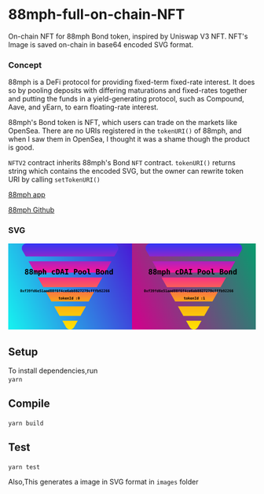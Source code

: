 # 88mph-full-on-chain-NFT
On-chain NFT for 88mph Bond token, inspired by Uniswap V3 NFT. NFT's Image is saved on-chain in base64 encoded SVG format.

### Concept
88mph is a DeFi protocol for providing fixed-term fixed-rate interest. It does so by pooling deposits with differing maturations and fixed-rates together and putting the funds in a yield-generating protocol, such as Compound, Aave, and yEarn, to earn floating-rate interest. 

88mph's Bond token is NFT, which users can trade on the markets like OpenSea. There are no URIs registered in the `tokenURI()` of 88mph, and when I saw them in OpenSea, I thought it was a shame though the product is good. 

`NFTV2` contract inherits 88mph's Bond `NFT` contract. `tokenURI()` returns string which contains the encoded SVG, but the owner can rewrite token URI by calling `setTokenURI()`

[88mph app](https://88mph.app)  

[88mph Github](https://github.com/88mphapp/88mph-contracts) 

### SVG

<img src="images/sample-nft-image1.svg" alt="Sample NFT image" width="50%" height="50%"><img src="images/sample-nft-image0.svg" alt="Sample NFT image" width="50%" height="50%">

## Setup
To install dependencies,run  
`yarn`

## Compile

`yarn build`

## Test

`yarn test`

Also,This generates a image in SVG format in `images` folder